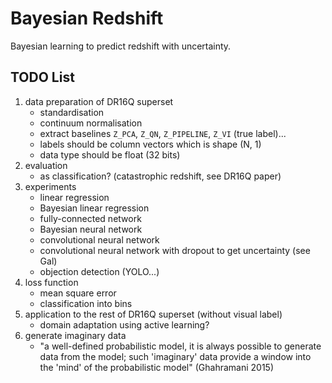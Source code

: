 # Bayesian Redshift

Bayesian learning to predict redshift with uncertainty.

## TODO List

1. data preparation of DR16Q superset
    - standardisation
    - continuum normalisation
    - extract baselines `Z_PCA`, `Z_QN`, `Z_PIPELINE`, `Z_VI` (true label)...
    - labels should be column vectors which is shape (N, 1)
    - data type should be float (32 bits) 
2. evaluation
    - as classification? (catastrophic redshift, see DR16Q paper)
3. experiments
    - linear regression
    - Bayesian linear regression
    - fully-connected network
    - Bayesian neural network
    - convolutional neural network
    - convolutional neural network with dropout to get uncertainty (see Gal)
    - objection detection (YOLO...)
4. loss function
    - mean square error
    - classification into bins
5. application to the rest of DR16Q superset (without visual label)
    - domain adaptation using active learning?
6. generate imaginary data
    - "a well-defined probabilistic model, it is always possible to generate
      data from the model; such 'imaginary' data provide a window into the
      'mind' of the probabilistic model" (Ghahramani 2015)
